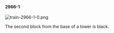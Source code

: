 #### 2966-1
![train-2966-1-0.png](https://github.com/lil-lab/nlvr/raw/master/nlvr/train/images/46/train-2966-1-0.png "train-2966-1-0.png")

The second block from the base of a tower is black.